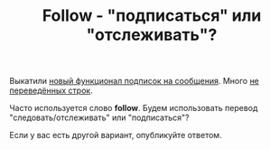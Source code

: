 ﻿---
title: "Follow - &quot;подписаться&quot; или &quot;отслеживать&quot;?"
se.owner.user_id: 15479
se.owner.display_name: "Suvitruf - Andrei Apanasik"
se.owner.link: "https://ru.meta.stackoverflow.com/users/15479/suvitruf-andrei-apanasik"
se.link: "https://ru.meta.stackoverflow.com/questions/10266/follow-%d0%bf%d0%be%d0%b4%d0%bf%d0%b8%d1%81%d0%b0%d1%82%d1%8c%d1%81%d1%8f-%d0%b8%d0%bb%d0%b8-%d0%be%d1%82%d1%81%d0%bb%d0%b5%d0%b6%d0%b8%d0%b2%d0%b0%d1%82%d1%8c"
se.question_id: 10266
se.post_type: question
se.score: 7
---
<p>Выкатили <a href="https://meta.stackexchange.com/q/345661/260198">новый функционал подписок на сообщения</a>. Много <a href="https://ru.meta.stackoverflow.com/q/10265/15479">не переведённых строк</a>.</p>

<p>Часто используется слово <strong>follow</strong>. Будем использовать перевод "следовать/отслеживать" или "подписаться"?</p>

<p>Если у вас есть другой вариант, опубликуйте ответом.</p>
